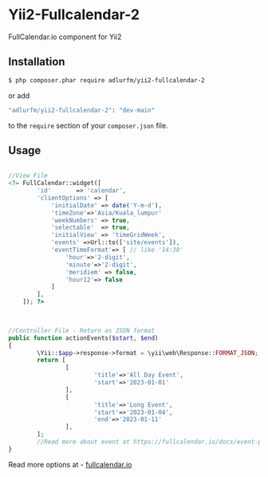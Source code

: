 # Yii2-Fullcalendar-2
FullCalendar.io component for Yii2

## Installation
```sh
$ php composer.phar require adlurfm/yii2-fullcalendar-2
```
or add 
```sh
"adlurfm/yii2-fullcalendar-2": "dev-main"
```
to the `require` section of your `composer.json` file.

## Usage
```php

//View File
<?= FullCalendar::widget([
        'id'       => 'calendar',
        'clientOptions' => [
            'initialDate' => date('Y-m-d'),
            'timeZone'=>'Asia/Kuala_lumpur'
            'weekNumbers' => true,
            'selectable'  => true,
            'initialView' => 'timeGridWeek',
            'events' =>Url::to(['site/events']),
            'eventTimeFormat'=> [ // like '14:30'
                'hour'=>'2-digit',
                'minute'=>'2-digit',
                'meridiem' => false,
                'hour12'=> false
            ]
        ],
    ]); ?>
    
```

```php

//Controller File - Return as JSON format
public function actionEvents($start, $end)
{
        \Yii::$app->response->format = \yii\web\Response::FORMAT_JSON;
        return [
                [
                        'title'=>'All Day Event',
                        'start'=>'2023-01-01'
                ],
                [
                        'title'=>'Long Event',
                        'start'=>'2023-01-04',
                        'end'=>'2023-01-11'
                ],
        ];
        //Read more about event at https://fullcalendar.io/docs/event-parsing
}
```

Read more options at - [fullcalendar.io](https://fullcalendar.io/docs)

